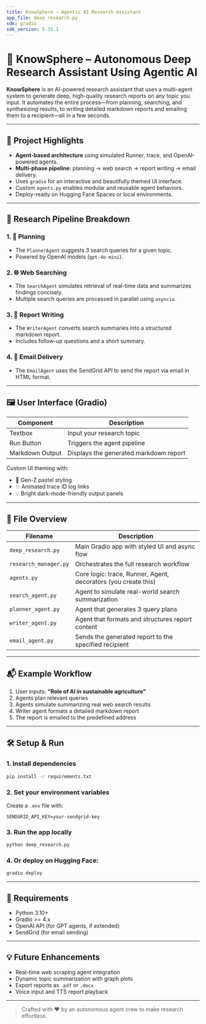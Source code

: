 ```yaml
---
title: KnowSphere – Agentic AI Research Assistant
app_file: deep_research.py
sdk: gradio
sdk_version: 5.33.1
---
```


# 🧠 KnowSphere – Autonomous Deep Research Assistant Using Agentic AI

**KnowSphere** is an AI-powered research assistant that uses a multi-agent system to generate deep, high-quality research reports on any topic you input. It automates the entire process—from planning, searching, and synthesizing results, to writing detailed markdown reports and emailing them to a recipient—all in a few seconds.

---

## 🚀 Project Highlights

- **Agent-based architecture** using simulated Runner, trace, and OpenAI-powered agents.
- **Multi-phase pipeline**: planning → web search → report writing → email delivery.
- Uses `gradio` for an interactive and beautifully themed UI interface.
- Custom `agents.py` enables modular and reusable agent behaviors.
- Deploy-ready on Hugging Face Spaces or local environments.

---

## 🧠 Research Pipeline Breakdown

### 1. 🔮 Planning
- The `PlannerAgent` suggests 3 search queries for a given topic.
- Powered by OpenAI models (`gpt-4o-mini`).

### 2. 🌐 Web Searching
- The `SearchAgent` simulates retrieval of real-time data and summarizes findings concisely.
- Multiple search queries are processed in parallel using `asyncio`.

### 3. 📝 Report Writing
- The `WriterAgent` converts search summaries into a structured markdown report.
- Includes follow-up questions and a short summary.

### 4. 📧 Email Delivery
- The `EmailAgent` uses the SendGrid API to send the report via email in HTML format.

---

## 🖼️ User Interface (Gradio)

| Component         | Description                              |
|------------------|------------------------------------------|
| Textbox          | Input your research topic                |
| Run Button       | Triggers the agent pipeline              |
| Markdown Output  | Displays the generated markdown report   |

Custom UI theming with:
- 🎨 Gen-Z pastel styling
- ✨ Animated trace ID log links
- 💡 Bright dark-mode-friendly output panels

---

## 📂 File Overview

| Filename             | Description                                            |
|----------------------|--------------------------------------------------------|
| `deep_research.py`   | Main Gradio app with styled UI and async flow          |
| `research_manager.py`| Orchestrates the full research workflow                |
| `agents.py`          | Core logic: trace, Runner, Agent, decorators (you create this) |
| `search_agent.py`    | Agent to simulate real-world search summarization       |
| `planner_agent.py`   | Agent that generates 3 query plans                      |
| `writer_agent.py`    | Agent that formats and structures report content        |
| `email_agent.py`     | Sends the generated report to the specified recipient   |

---

## 📬 Example Workflow

1. User inputs: **"Role of AI in sustainable agriculture"**
2. Agents plan relevant queries
3. Agents simulate summarizing real web search results
4. Writer agent formats a detailed markdown report
5. The report is emailed to the predefined address

---

## 🛠 Setup & Run

### 1. Install dependencies

```bash
pip install -r requirements.txt
```

### 2. Set your environment variables

Create a `.env` file with:

```env
SENDGRID_API_KEY=your-sendgrid-key
```

### 3. Run the app locally

```bash
python deep_research.py
```

### 4. Or deploy on Hugging Face:

```bash
gradio deploy
```

---

## 📌 Requirements

- Python 3.10+
- Gradio >= 4.x
- OpenAI API (for GPT agents, if extended)
- SendGrid (for email sending)

---

## 💡 Future Enhancements

- Real-time web scraping agent integration
- Dynamic topic summarization with graph plots
- Export reports as `.pdf` or `.docx`
- Voice input and TTS report playback

---

> Crafted with ❤️ by an autonomous agent crew to make research effortless.

